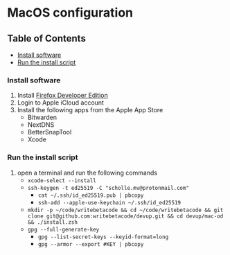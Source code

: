 # MacOS configuration

## Table of Contents

- [Install software](#install-software)
- [Run the install script](#run-the-install-script)

### Install software

1. Install [Firefox Developer Edition](https://www.mozilla.org/en-US/firefox/developer/)
1. Login to Apple iCloud account
1. Install the following apps from the Apple App Store
    - Bitwarden
    - NextDNS
    - BetterSnapTool
    - Xcode

### Run the install script

1. open a terminal and run the following commands
    - ```xcode-select --install```
    - ```ssh-keygen -t ed25519 -C "scholle.mv@protonmail.com"```
      - ```cat ~/.ssh/id_ed25519.pub | pbcopy```
      - ```ssh-add --apple-use-keychain ~/.ssh/id_ed25519```
    - ```mkdir -p ~/code/writebetacode && cd ~/code/writebetacode && git clone git@github.com:writebetacode/devup.git && cd devup/mac-od && ./install.zsh```
    - ```gpg --full-generate-key```
      - ```gpg --list-secret-keys --keyid-format=long```
      - ```gpg --armor --export #KEY | pbcopy```

